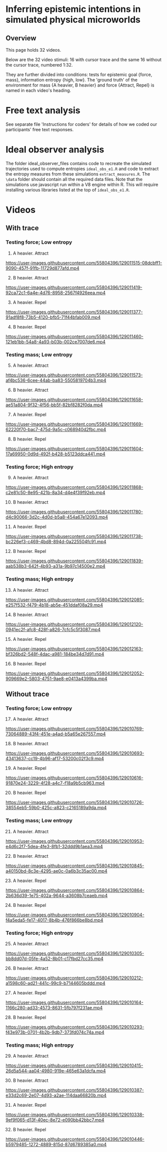 # Inferring epistemic intentions in simulated physical microworlds

## Overview

This page holds 32 videos.

Below are the 32 video stimuli: 16 with cursor trace and the same 16 without the cursor trace, numbered 1:32.

They are further divided into conditions: tests for epistemic goal {force, mass}, information entropy {high, low}. The 'ground truth' of the environment for mass {A heavier, B heavier} and force {Attract, Repel} is named in each video's heading.

# Free text analysis

See separate file 'Instructions for coders' for details of how we coded our participants' free text responses.

# Ideal observer analysis

The folder ideal_observer_files contains code to recreate the simulated trajectories used to compute entropies `ideal_obs_e1.R` and code to extract the entropy measures from these simulations `extract_measures.R`. The `\data` folder should contain all the required data files. Note that the simulations use javascript run within a V8 engine within R. This will require installing various libraries listed at the top of `ideal_obs_e1.R`.



# Videos

## With trace 

### Testing force; Low entropy

1. A heavier. Attract

https://user-images.githubusercontent.com/55804396/129011515-08dcbff1-9090-457f-91fb-11729d877afd.mp4

2. B heavier. Attract

https://user-images.githubusercontent.com/55804396/129011419-92ca72c1-6a4e-4d76-8958-2567f4926eea.mp4

3. A heavier. Repel

https://user-images.githubusercontent.com/55804396/129011377-91adf8f8-73b5-4120-bfb5-71f44bfab009.mp4

4. B heavier. Repel

https://user-images.githubusercontent.com/55804396/129011460-121eb1bb-54a8-4a93-b03b-002ce7007de6.mp4


### Testing mass; Low entropy

5. A heavier. Attract

https://user-images.githubusercontent.com/55804396/129011573-af4bc536-6cee-44ab-ba83-5505819704b3.mp4

6. B heavier. Attract

https://user-images.githubusercontent.com/55804396/129011658-ae51a804-9f32-4f56-bb5f-82bf8282f0da.mp4

7. A heavier. Repel

https://user-images.githubusercontent.com/55804396/129011669-62220f70-bac7-475d-9a5c-c068940d2fbc.mp4

8. B heavier. Repel

https://user-images.githubusercontent.com/55804396/129011604-17a69950-0d9d-492f-b428-b5123ddca441.mp4


### Testing force; High entropy 

9. A heavier. Attract

https://user-images.githubusercontent.com/55804396/129011868-c2e81c50-8e95-421b-8a34-d4e4f39f92eb.mp4

10. B heavier. Attract

https://user-images.githubusercontent.com/55804396/129011780-d4c90066-3d2c-4d0d-b5a8-454a67e12093.mp4

11. A heavier. Repel

https://user-images.githubusercontent.com/55804396/129011738-bc226ef3-c469-4bd8-894d-0a225504fc91.mp4

12. B heavier. Repel

https://user-images.githubusercontent.com/55804396/129011839-aab538b3-642f-4b93-a31a-9b97c14500e2.mp4


### Testing mass; High entropy

13. A heavier. Attract

https://user-images.githubusercontent.com/55804396/129012085-e257f532-f479-4b18-ab5e-451ddaf08a29.mp4

14. B heavier. Attract

https://user-images.githubusercontent.com/55804396/129012120-0941ec2f-afc8-428f-a826-7cfc5c5f3087.mp4

15. A heavier. Repel

https://user-images.githubusercontent.com/55804396/129012163-bf326bd2-548f-4dac-a981-184be34d7d91.mp4

16. B heavier. Repel

https://user-images.githubusercontent.com/55804396/129012052-909669e2-5803-4751-9ae8-e0413a4399ba.mp4


## Without trace

### Testing force; Low entropy

17. A heavier. Attract

https://user-images.githubusercontent.com/55804396/129010769-73064889-43f4-451e-a4ad-b5a65e267557.mp4

18. B heavier. Attract

https://user-images.githubusercontent.com/55804396/129010693-43413637-cc19-4b96-af17-53200c02f3c9.mp4

19. A heavier. Repel

https://user-images.githubusercontent.com/55804396/129010616-91870e24-3229-4f28-a4c7-f18a9b5cb963.mp4

20. B heavier. Repel

https://user-images.githubusercontent.com/55804396/129010726-38554eb5-59b0-425c-a823-c2165189a9da.mp4



### Testing mass; Low entropy

21. A heavier. Attract

https://user-images.githubusercontent.com/55804396/129010953-e4d6c2f7-5dea-4fe3-8fb1-32ddd9b1aea3.mp4

22. B heavier. Attract

https://user-images.githubusercontent.com/55804396/129010845-a40150bd-8c3e-4295-ae0c-0a6b3c35ac00.mp4

23. A heavier. Repel

https://user-images.githubusercontent.com/55804396/129010864-2b636d39-1e75-402a-9644-a3608b7ceaeb.mp4

24. B heavier. Repel

https://user-images.githubusercontent.com/55804396/129010904-f4a5eda5-fe17-4017-8b4b-476f866be8bd.mp4


### Testing force; High entropy

25. A heavier. Attract

https://user-images.githubusercontent.com/55804396/129010305-bb8dd07d-05fe-4a52-8b01-c17fbd27cc35.mp4

26. B heavier. Attract

https://user-images.githubusercontent.com/55804396/129010212-a1598c60-ad21-441c-99c9-b7144605bddd.mp4

27. A heavier. Repel

https://user-images.githubusercontent.com/55804396/129010164-1166c280-ad33-4573-8631-5fb797f231ae.mp4

28. B heavier. Repel

https://user-images.githubusercontent.com/55804396/129010293-f43e973b-0701-4b2b-9db7-373fd074c74a.mp4



### Testing mass; High entropy

29. A heavier. Attract

https://user-images.githubusercontent.com/55804396/129010415-26d5a544-aa04-4980-919e-465e63a1dcfa.mp4

30. B heavier. Attract

https://user-images.githubusercontent.com/55804396/129010387-e33d2c69-2e07-4d93-a2ae-114daa66820b.mp4

31. A heavier. Repel

https://user-images.githubusercontent.com/55804396/129010338-9ef9f065-d13f-40ec-8e72-e090bb42bbc7.mp4

32. B heavier. Repel

https://user-images.githubusercontent.com/55804396/129010446-b5979485-1272-4889-815d-87d6789385a0.mp4


